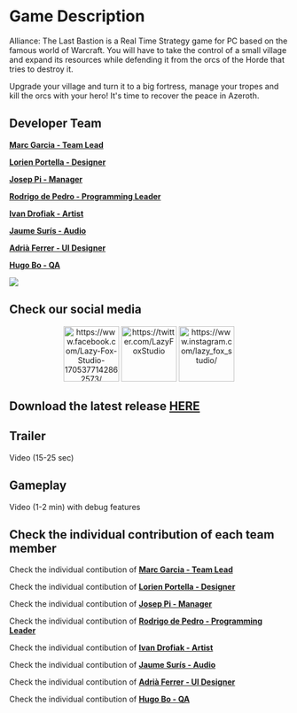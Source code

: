 # Game Description
Alliance: The Last Bastion is a Real Time Strategy game for PC based on the famous world of Warcraft.
You will have to take the control of a small village and expand its resources while defending it from the orcs of the Horde that tries to destroy it.

Upgrade your village and turn it to a big fortress, manage your tropes and kill the orcs with your hero!
It's time to recover the peace in Azeroth.

## Developer Team
**[Marc Garcia - Team Lead](https://github.com/MaxitoSama)**

**[Lorien Portella - Designer](https://github.com/Witiza)**

**[Josep Pi - Manager](https://github.com/joseppi)**

**[Rodrigo de Pedro - Programming Leader](https://github.com/rodrigodpl)**

**[Ivan Drofiak - Artist](https://github.com/FurryGhoul)**

**[Jaume Surís - Audio](https://github.com/Farmak09)**

**[Adrià Ferrer - UI Designer](https://github.com/Adria-F)**

**[Hugo Bo - QA](https://github.com/Hugo-Bo-Diaz)**

<p> 
<img src="https://scontent-mad1-1.cdninstagram.com/vp/0e0f3fe3841cf8db1f20dc1595a512e7/5BB63405/t51.2885-15/s1080x1080/e15/fr/27581137_939646506190810_3982663726938456064_n.jpg">
</p>

## Check our social media
<p align="center"> 
<a href="https://www.facebook.com/Lazy-Fox-Studio-1705377142862573/"><img src="https://i.imgur.com/n3lVcl0.png" alt="https://www.facebook.com/Lazy-Fox-Studio-1705377142862573/" width="100"/></a>            <a href="https://twitter.com/LazyFoxStudio"><img src="http://icons.iconarchive.com/icons/sicons/basic-round-social/512/twitter-icon.png" alt="https://twitter.com/LazyFoxStudio" width="100"/></a>            <a href="https://www.instagram.com/lazy_fox_studio/"><img src="https://i.imgur.com/xU9lcDC.png" alt="https://www.instagram.com/lazy_fox_studio/" width="100"/></a>
</p>

## Download the latest release [HERE](https://github.com/LazyFoxStudio/Project-2/releases/latest)

## Trailer
Video (15-25 sec)

## Gameplay
Video (1-2 min) with debug features

## Check the individual contribution of each team member

Check the individual contibution of **[Marc Garcia - Team Lead](https://lazyfoxstudio.github.io/Project-2/max)**

Check the individual contibution of **[Lorien Portella - Designer](https://lazyfoxstudio.github.io/Project-2/lorien)**

Check the individual contibution of **[Josep Pi - Manager](https://lazyfoxstudio.github.io/Project-2/josep)**

Check the individual contibution of **[Rodrigo de Pedro - Programming Leader](https://lazyfoxstudio.github.io/Project-2/rodri)**

Check the individual contibution of **[Ivan Drofiak - Artist](https://lazyfoxstudio.github.io/Project-2/ivan)**

Check the individual contibution of **[Jaume Surís - Audio](https://lazyfoxstudio.github.io/Project-2/jaume)**

Check the individual contibution of **[Adrià Ferrer - UI Designer](https://lazyfoxstudio.github.io/Project-2/adria)**

Check the individual contibution of **[Hugo Bo - QA](https://lazyfoxstudio.github.io/Project-2/hugo)**
